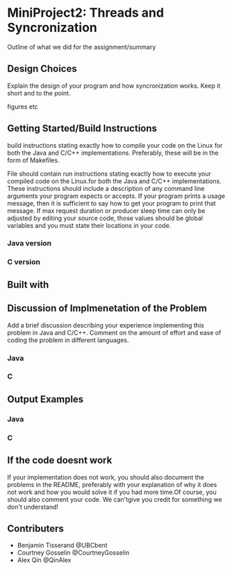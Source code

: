 # MiniProject2: Threads and Syncronization 
Outline of what we did for the assignment/summary

## Design Choices
Explain the design of your program and how syncronization works. Keep it short and to the point.

figures etc


## Getting Started/Build Instructions
build instructions stating exactly how to compile your code on the Linux for both the Java and C/C++ implementations. Preferably, these will be in the form of Makefiles. 

File should contain run instructions stating exactly how to execute your compiled code on the Linux.for both the Java and C/C++ implementations. These instructions should include a description of any command line arguments your program expects or accepts. If your program prints a usage message, then it is sufficient to say how to get your program to print that message. If max request duration or producer sleep time can only be adjusted by editing your source code, those values should be global variables and you must state their locations in your code.
### Java version

### C version


## Built with

## Discussion of Implmenetation of the Problem
Add a brief discussion describing your experience implementing this problem in Java and C/C++. Comment on the amount of effort and ease of coding the problem in different languages.
### Java

### C

## Output Examples

### Java

### C

## If the code doesnt work
If your implementation does not work, you should also document the problems in the README, preferably with your explanation of why it does not work and how you would solve it if you had more time.Of course, you should also comment your code. We can'tgive you credit for something we don't understand!

## Contributers

* Benjamin Tisserand @UBCbent
* Courtney Gosselin @CourtneyGosselin
* Alex Qin @QinAlex


